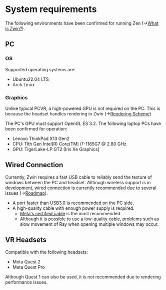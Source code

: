 # System requirements
The following environments have been confirmed for running Zen (→[What is Zwin?](/what_is_it/what_is_zwin)).

## PC
### OS
Supported operating systems are:
- Ubuntu22.04 LTS
- Arch Linux

### Graphics
Unlike typical PCVR, a high-powered GPU is not required on the PC.
This is because the headset handles rendering in Zwin (→[Rendering Scheme](/what_is_it/rendering_scheme))

The PC's GPU must support OpenGL ES 3.2. The following laptop PCs have been confirmed for operation:

- Lenovo ThinkPad X13 Gen2
 - CPU: 11th Gen Intel(R) Core(TM) i7-1165G7 @ 2.80 GHz
 - GPU: TigerLake-LP GT2 [Iris Xe Graphics]

## Wired Connection
Currently, Zwin requires a fast USB cable to reliably send the texture of windows between the PC and headset. Although wireless support is in development, wired connection is currently recommended due to several issues (→[Roadmap](/roadmap)).

- A port faster than USB3.0 is recommended on the PC side.
- A high-quality cable with enough power supply is required.
  - [Meta's certified cable](https://www.meta.com/ja-jp/help/quest/articles/headsets-and-accessories/oculus-link/) is the most recommended.
  - Although it is possible to use a low-quality cable, problems such as slow movement of Ray when opening multiple windows may occur.


## VR Headsets
Compatible with the following headsets:

- Meta Quest 2
- Meta Quest Pro

Although Quest 1 can also be used, it is not recommended due to rendering performance issues.
